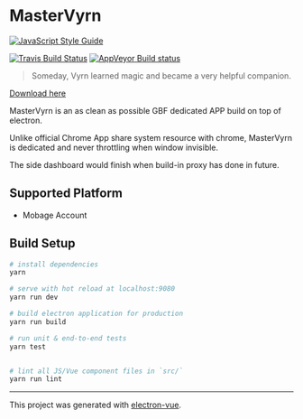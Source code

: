 # MasterVyrn
[![JavaScript Style Guide](https://cdn.rawgit.com/standard/standard/master/badge.svg)](https://github.com/standard/standard)

[![Travis Build Status](https://travis-ci.org/LightouchDev/MasterVyrn.svg?branch=master)](https://travis-ci.org/LightouchDev/MasterVyrn) [![AppVeyor Build status](https://ci.appveyor.com/api/projects/status/0922t0n0tggadlvl?svg=true)](https://ci.appveyor.com/project/miaulightouch/mastervyrn)

> Someday, Vyrn learned magic and became a very helpful companion.

[Download here](https://github.com/LightouchDev/MasterVyrn/releases)

MasterVyrn is an as clean as possible GBF dedicated APP build on top of electron.

Unlike official Chrome App share system resource with chrome, MasterVyrn is dedicated and never throttling when window invisible.

The side dashboard would finish when build-in proxy has done in future.

## Supported Platform

* Mobage Account

## Build Setup

``` bash
# install dependencies
yarn

# serve with hot reload at localhost:9080
yarn run dev

# build electron application for production
yarn run build

# run unit & end-to-end tests
yarn test


# lint all JS/Vue component files in `src/`
yarn run lint

```

---

This project was generated with [electron-vue](https://github.com/SimulatedGREG/electron-vue).
